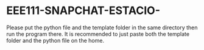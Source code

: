 # EEE111-SNAPCHAT-ESTACIO-

Please put the python file and the template folder in the same directory then run the program there. It is recommended to just
paste both the template folder and the python file on the home.
